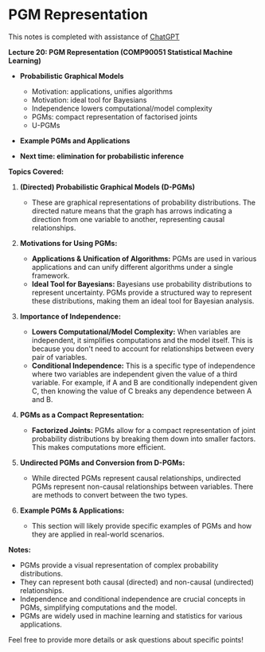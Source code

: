 # PGM Representation
This notes is completed with assistance of [ChatGPT](https://chat.openai.com/c/7887d9af-ce1c-4551-8f91-c576874448be)

**Lecture 20: PGM Representation (COMP90051 Statistical Machine Learning)**

- **Probabilistic Graphical Models**
  * Motivation: applications, unifies algorithms
  * Motivation: ideal tool for Bayesians
  * Independence lowers computational/model complexity
  * PGMs: compact representation of factorised joints
  * U-PGMs

- **Example PGMs and Applications**

- **Next time: elimination for probabilistic inference**


**Topics Covered:**

1. **(Directed) Probabilistic Graphical Models (D-PGMs)**
   - These are graphical representations of probability distributions. The directed nature means that the graph has arrows indicating a direction from one variable to another, representing causal relationships.

2. **Motivations for Using PGMs:**
   - **Applications & Unification of Algorithms:** PGMs are used in various applications and can unify different algorithms under a single framework.
   - **Ideal Tool for Bayesians:** Bayesians use probability distributions to represent uncertainty. PGMs provide a structured way to represent these distributions, making them an ideal tool for Bayesian analysis.

3. **Importance of Independence:**
   - **Lowers Computational/Model Complexity:** When variables are independent, it simplifies computations and the model itself. This is because you don't need to account for relationships between every pair of variables.
   - **Conditional Independence:** This is a specific type of independence where two variables are independent given the value of a third variable. For example, if A and B are conditionally independent given C, then knowing the value of C breaks any dependence between A and B.

4. **PGMs as a Compact Representation:**
   - **Factorized Joints:** PGMs allow for a compact representation of joint probability distributions by breaking them down into smaller factors. This makes computations more efficient.

5. **Undirected PGMs and Conversion from D-PGMs:**
   - While directed PGMs represent causal relationships, undirected PGMs represent non-causal relationships between variables. There are methods to convert between the two types.

6. **Example PGMs & Applications:**
   - This section will likely provide specific examples of PGMs and how they are applied in real-world scenarios.

**Notes:**
- PGMs provide a visual representation of complex probability distributions.
- They can represent both causal (directed) and non-causal (undirected) relationships.
- Independence and conditional independence are crucial concepts in PGMs, simplifying computations and the model.
- PGMs are widely used in machine learning and statistics for various applications.

Feel free to provide more details or ask questions about specific points!